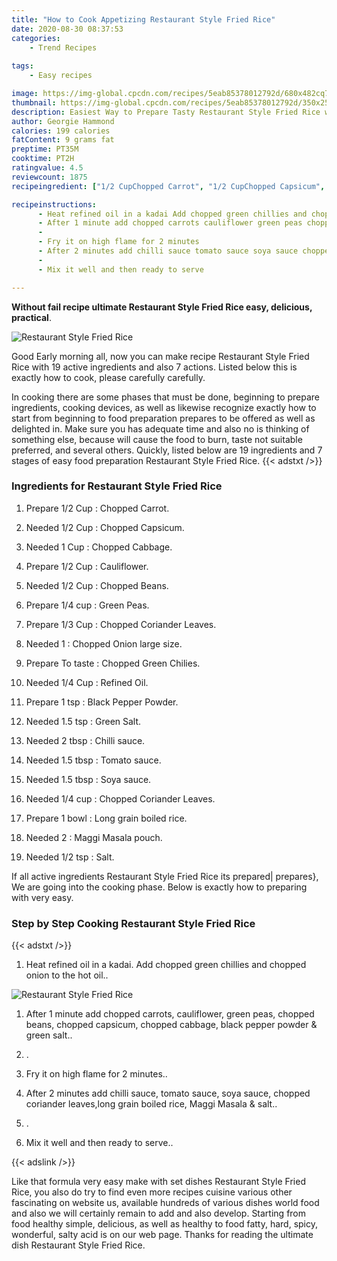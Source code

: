```yaml
---
title: "How to Cook Appetizing Restaurant Style Fried Rice"
date: 2020-08-30 08:37:53
categories:
    - Trend Recipes
    
tags:
    - Easy recipes

image: https://img-global.cpcdn.com/recipes/5eab85378012792d/680x482cq70/restaurant-style-fried-rice-recipe-main-photo.jpg
thumbnail: https://img-global.cpcdn.com/recipes/5eab85378012792d/350x250cq70/restaurant-style-fried-rice-recipe-main-photo.jpg
description: Easiest Way to Prepare Tasty Restaurant Style Fried Rice with 19 ingredients and 7 stages of easy cooking.
author: Georgie Hammond
calories: 199 calories
fatContent: 9 grams fat
preptime: PT35M
cooktime: PT2H
ratingvalue: 4.5
reviewcount: 1875
recipeingredient: ["1/2 CupChopped Carrot", "1/2 CupChopped Capsicum", "1 CupChopped Cabbage", "1/2 CupCauliflower", "1/2 CupChopped Beans", "1/4 cupGreen Peas", "1/3 CupChopped Coriander Leaves", "1Chopped Onion large size", "To tasteChopped Green Chilies", "1/4 CupRefined Oil", "1 tspBlack Pepper Powder", "1.5 tspGreen Salt", "2 tbspChilli sauce", "1.5 tbspTomato sauce", "1.5 tbspSoya sauce", "1/4 cupChopped Coriander Leaves", "1 bowlLong grain boiled rice", "2Maggi Masala  pouch", "1/2 tspSalt"]

recipeinstructions: 
      - Heat refined oil in a kadai Add chopped green chillies and chopped onion to the hot oil 
      - After 1 minute add chopped carrots cauliflower green peas chopped beans chopped capsicum chopped cabbage black pepper powder  green salt 
      -  
      - Fry it on high flame for 2 minutes 
      - After 2 minutes add chilli sauce tomato sauce soya sauce chopped coriander leaveslong grain boiled rice Maggi Masala  salt 
      -  
      - Mix it well and then ready to serve

---
```




**Without fail recipe ultimate Restaurant Style Fried Rice easy, delicious, practical**. 


![Restaurant Style Fried Rice](https://img-global.cpcdn.com/recipes/5eab85378012792d/680x482cq70/restaurant-style-fried-rice-recipe-main-photo.jpg "Restaurant Style Fried Rice")




Good Early morning all, now you can make recipe Restaurant Style Fried Rice with 19 active ingredients and also 7 actions. Listed below this is exactly how to cook, please carefully carefully.

In cooking there are some phases that must be done, beginning to prepare ingredients, cooking devices, as well as likewise recognize exactly how to start from beginning to food preparation prepares to be offered as well as delighted in. Make sure you has adequate time and also no is thinking of something else, because will cause the food to burn, taste not suitable preferred, and several others. Quickly, listed below are 19 ingredients and 7 stages of easy food preparation Restaurant Style Fried Rice.
{{< adstxt />}}

### Ingredients for Restaurant Style Fried Rice


1. Prepare 1/2 Cup : Chopped Carrot.

1. Needed 1/2 Cup : Chopped Capsicum.

1. Needed 1 Cup : Chopped Cabbage.

1. Prepare 1/2 Cup : Cauliflower.

1. Needed 1/2 Cup : Chopped Beans.

1. Prepare 1/4 cup : Green Peas.

1. Prepare 1/3 Cup : Chopped Coriander Leaves.

1. Needed 1 : Chopped Onion large size.

1. Prepare To taste : Chopped Green Chilies.

1. Needed 1/4 Cup : Refined Oil.

1. Prepare 1 tsp : Black Pepper Powder.

1. Needed 1.5 tsp : Green Salt.

1. Needed 2 tbsp : Chilli sauce.

1. Needed 1.5 tbsp : Tomato sauce.

1. Needed 1.5 tbsp : Soya sauce.

1. Needed 1/4 cup : Chopped Coriander Leaves.

1. Prepare 1 bowl : Long grain boiled rice.

1. Needed 2 : Maggi Masala  pouch.

1. Needed 1/2 tsp : Salt.



If all active ingredients Restaurant Style Fried Rice its prepared| prepares}, We are going into the cooking phase. Below is exactly how to preparing with very easy.

### Step by Step Cooking Restaurant Style Fried Rice

{{< adstxt />}}


1. Heat refined oil in a kadai. Add chopped green chillies and chopped onion to the hot oil..



![Restaurant Style Fried Rice](https://img-global.cpcdn.com/steps/827da0735eb2621a/160x128cq70/restaurant-style-fried-rice-recipe-step-1-photo.jpg" "Restaurant Style Fried Rice")



1. After 1 minute add chopped carrots, cauliflower, green peas, chopped beans, chopped capsicum, chopped cabbage, black pepper powder &amp; green salt..



1. .



1. Fry it on high flame for 2 minutes..



1. After 2 minutes add chilli sauce, tomato sauce, soya sauce, chopped coriander leaves,long grain boiled rice, Maggi Masala &amp; salt..



1. .



1. Mix it well and then ready to serve..





{{< adslink />}}

Like that formula very easy make with set dishes Restaurant Style Fried Rice, you also do try to find even more recipes cuisine various other fascinating on website us, available hundreds of various dishes world food and also we will certainly remain to add and also develop. Starting from food healthy simple, delicious, as well as healthy to food fatty, hard, spicy, wonderful, salty acid is on our web page. Thanks for reading the ultimate dish Restaurant Style Fried Rice.
